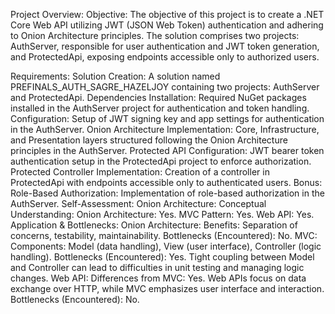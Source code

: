 Project Overview:
Objective:
The objective of this project is to create a .NET Core Web API utilizing JWT (JSON Web Token) authentication and adhering to Onion Architecture principles. The solution comprises two projects: AuthServer, responsible for user authentication and JWT token generation, and ProtectedApi, exposing endpoints accessible only to authorized users.

Requirements:
Solution Creation: A solution named PREFINALS_AUTH_SAGRE_HAZELJOY containing two projects: AuthServer and ProtectedApi.
Dependencies Installation: Required NuGet packages installed in the AuthServer project for authentication and token handling.
Configuration: Setup of JWT signing key and app settings for authentication in the AuthServer.
Onion Architecture Implementation: Core, Infrastructure, and Presentation layers structured following the Onion Architecture principles in the AuthServer.
Protected API Configuration: JWT bearer token authentication setup in the ProtectedApi project to enforce authorization.
Protected Controller Implementation: Creation of a controller in ProtectedApi with endpoints accessible only to authenticated users.
Bonus:
Role-Based Authorization: Implementation of role-based authorization in the AuthServer.
Self-Assessment:
Onion Architecture:
Conceptual Understanding:
Onion Architecture: Yes.
MVC Pattern: Yes.
Web API: Yes.
Application & Bottlenecks:
Onion Architecture:
Benefits: Separation of concerns, testability, maintainability.
Bottlenecks (Encountered): No.
MVC:
Components: Model (data handling), View (user interface), Controller (logic handling).
Bottlenecks (Encountered): Yes. Tight coupling between Model and Controller can lead to difficulties in unit testing and managing logic changes.
Web API:
Differences from MVC: Yes. Web APIs focus on data exchange over HTTP, while MVC emphasizes user interface and interaction.
Bottlenecks (Encountered): No.
